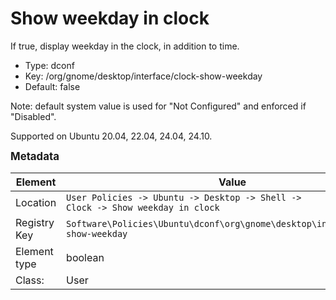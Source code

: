 # Show weekday in clock

If true, display weekday in the clock, in addition to time.

- Type: dconf
- Key: /org/gnome/desktop/interface/clock-show-weekday
- Default: false

Note: default system value is used for "Not Configured" and enforced if "Disabled".

Supported on Ubuntu 20.04, 22.04, 24.04, 24.10.



<span style="font-size: larger;">**Metadata**</span>

| Element      | Value                          |
| ---          | ---                            |
| Location     | <code>User Policies -> Ubuntu -> Desktop -> Shell -> Clock -> Show weekday in clock</code>     |
| Registry Key | <code>Software\Policies\Ubuntu\dconf\org\gnome\desktop\interface\clock-show-weekday</code>          |
| Element type | boolean               |
| Class:       | User                     |
